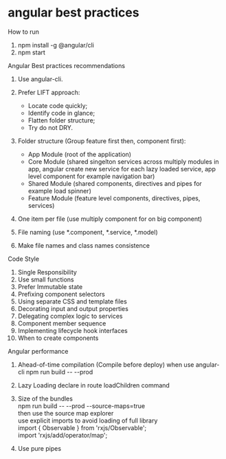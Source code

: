 # angular best practices
How to run
1. npm install -g @angular/cli
2. npm start

Angular Best practices recommendations

1. Use angular-cli.
2. Prefer LIFT approach:
   - Locate code quickly;
   - Identify code in glance;
   - Flatten folder structure;
   - Try do not DRY.
3. Folder structure (Group feature first then, component first):<br />
   - App Module (root of the application)
   - Core Module (shared singelton services across multiply modules in app, angular create new service for each lazy loaded service, app level component for example navigation bar)
   - Shared Module (shared components, directives and pipes for example load spinner)
   - Feature Module (feature level components, directives, pipes, services)

4. One item per file (use multiply component for on big component)
5. File naming (use *.component, *.service, *.model)
6. Make file names and class names consistence

Code Style
1. Single Responsibility
2. Use small functions
3. Prefer Immutable state
4. Prefixing component selectors
5. Using separate CSS and template files
6. Decorating input and output properties
7. Delegating complex logic to services
8. Component member sequence
9. Implementing lifecycle hook interfaces
10. When to create components

Angular performance
1. Ahead-of-time compilation (Compile before deploy)
   when use angular-cli
   npm run build -- --prod

2. Lazy Loading
   declare in route loadChildren command

3. Size of the bundles<br />
   npm run build -- --prod --source-maps=true<br />
   then use the source map explorer<br />
   use explicit imports to avoid loading of full library<br />
   import { Observable } from 'rxjs/Observable';<br />
   import 'rxjs/add/operator/map';<br />

3. Use pure pipes
